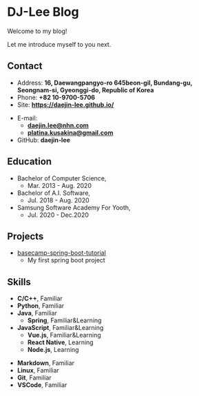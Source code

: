 # DJ-Lee Blog

Welcome to my blog!

Let me introduce myself to you next.

<!-- .slide -->

## Contact

- Address: **16, Daewangpangyo-ro 645beon-gil, Bundang-gu, Seongnam-si, Gyeonggi-do, Republic of Korea**
- Phone: **+82 10-9700-5706**
- Site: **<https://daejin-lee.github.io/>**

<!-- .slide vertical=true -->

- E-mail:
  - **[daejin.lee@nhn.com](mailto:daejin.lee@nhn.com)**
  - **[platina.kusakina@gmail.com](mailto:platina.kusakina@gmail.com)**
- GitHub: **daejin-lee**

<!-- .slide -->

## Education

<!-- .slide vertical=true -->

- Bachelor of Computer Science,
  - Mar. 2013 - Aug. 2020
- Bachelor of A.I. Software,
  - Jul. 2018 - Aug. 2020
- Samsung Software Academy For Yooth,
  - Jul. 2020 - Dec.2020


<!-- .slide -->

## Projects

<!-- .slide vertical=true -->

- [basecamp-spring-boot-tutorial](https://github.com/daejin-lee/basecamp-spring-boot-tutorial)
  - My first spring boot project

<!-- .slide -->

## Skills

<!-- .slide vertical=true -->

- **C/C++**, Familiar
- **Python**, Familiar
- **Java**, Familiar
  - **Spring**, Familiar&Learning
- **JavaScript**, Familiar&Learning
  - **Vue.js**, Familiar&Learning
  - **React Native**, Learning
  - **Node.js**, Learning

<!-- .slide vertical=true -->

- **Markdown**, Familiar
- **Linux**, Familiar
- **Git**, Familiar
- **VSCode**, Familiar
